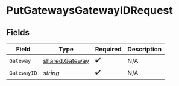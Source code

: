 # PutGatewaysGatewayIDRequest


## Fields

| Field                                                   | Type                                                    | Required                                                | Description                                             |
| ------------------------------------------------------- | ------------------------------------------------------- | ------------------------------------------------------- | ------------------------------------------------------- |
| `Gateway`                                               | [shared.Gateway](../../../pkg/models/shared/gateway.md) | :heavy_check_mark:                                      | N/A                                                     |
| `GatewayID`                                             | *string*                                                | :heavy_check_mark:                                      | N/A                                                     |